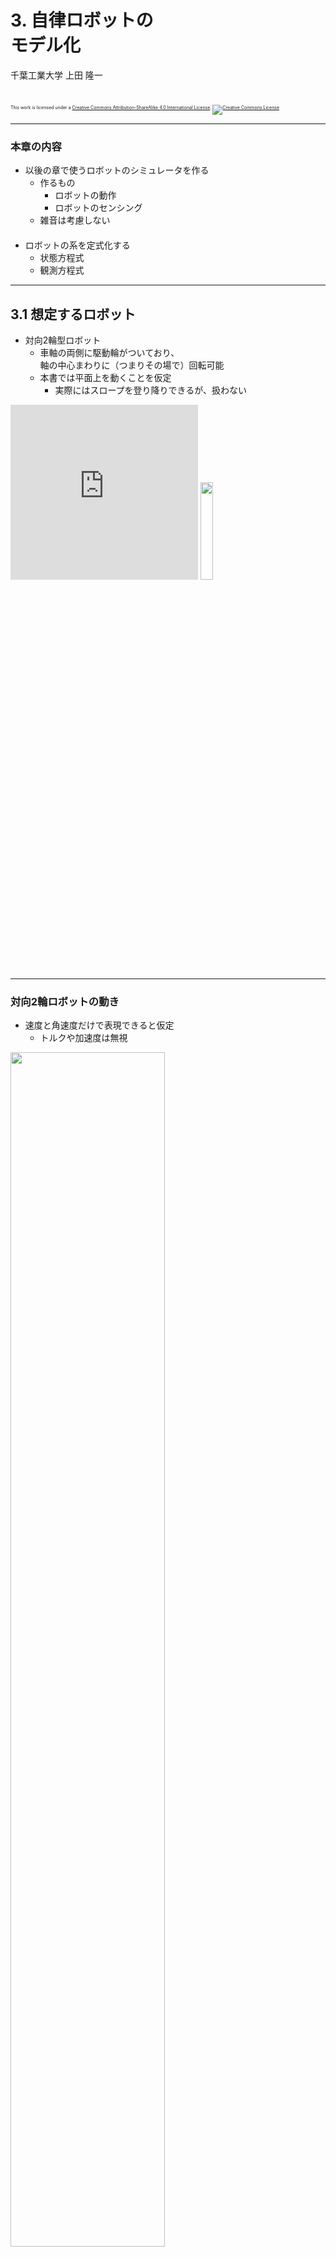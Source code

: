 $\newcommand{\V}[1]{\boldsymbol{#1}}$

# 3. 自律ロボットの<br />モデル化

千葉工業大学 上田 隆一

<br />

<p style="font-size:50%">
This work is licensed under a <a rel="license" href="http://creativecommons.org/licenses/by-sa/4.0/">Creative Commons Attribution-ShareAlike 4.0 International License</a>.
<a rel="license" href="http://creativecommons.org/licenses/by-sa/4.0/">
<img alt="Creative Commons License" style="border-width:0" src="https://i.creativecommons.org/l/by-sa/4.0/88x31.png" /></a>
</p>

---

### 本章の内容

* 以後の章で使うロボットのシミュレータを作る
    * 作るもの
        * ロボットの動作
        * ロボットのセンシング
    * 雑音は考慮しない<br />　
* ロボットの系を定式化する
    * 状態方程式
    * 観測方程式

---

## 3.1 想定するロボット

* 対向2輪型ロボット
    * 車軸の両側に駆動輪がついており、<br />軸の中心まわりに（つまりその場で）回転可能
    * 本書では平面上を動くことを仮定
        * 実際にはスロープを登り降りできるが、扱わない

<iframe width="300" height="280" src="https://www.youtube.com/embed/zm0gP6o09lM" frameborder="0" allow="accelerometer; autoplay; encrypted-media; gyroscope; picture-in-picture" allowfullscreen></iframe>
<img width="20%" src="./figs/tsukuba.jpg" />

---

### 対向2輪ロボットの動き

* 速度と角速度だけで表現できると仮定
    * トルクや加速度は無視

<img width="70%" src="./figs/robot_vels.jpg" />

これをシミュレータ上に再現

---

## 3.2 ロボットの動き

---

## 3.2.1 世界座標系と描画

* ロボットの動き回る平面を準備
    * 図のように$X$軸、$Y$軸を設置
    * <span style="color:red">世界座標系</span>$\Sigma_\text{world}$と名付ける
        * 複数の座標系の関係としてロボットの動きを考えることはロボット工学では極めて重要ですが、書籍では世界座標系しか出てきません。

<img width="30%" src="./figs/world.png" />

---

## 3.2.2 ロボットの姿勢と描画

* $\Sigma_\text{world}$の上にロボットを置く<br />　
* ロボットが$\Sigma_\text{world}$で<br />
どのように存在しているか
    * $(x \ y)^\top$: 位置、$\theta$: 向きで表せる
    * 「<span style="color:red">姿勢</span>」と呼ぶ<br />　
* 加速度を考えていないので、<br />この3変数だけ考えると制御可能
    * 制御工学の用語で「<span style="color:red">状態</span>」とも呼べる<br />　
* ベクトル $\V{x} = (x \ y \ \theta)^\top$として表現


<img width="30%" src="./figs/robot_pose.png" />

---

### 状態と状態空間

制御の話をするために用語を整理

* ロボットのとりうる状態$\V{x}$の集合を$\mathcal{X}$とする
    * $\mathcal{X}$を<span style="color:red">状態空間</span>と呼ぶ
    * 要はロボットが行ける範囲<br />　
* 数式での表現
    * <span style="font-size:90%">$\mathcal{X} = \\{ \V{x} = (x \ y \ \theta)^\top | x \in [x_\text{min},x_\text{max}] ,y \in [y_\text{min},y_\text{max}], \theta \in [-\pi, \pi) \\}$</span>
    * $\V{x} \in \mathcal{X}$

簡単なうちに集合の表現をおさえておきましょう

---

## 3.2.3 アニメーションの導入

* 作業の話はスライドでは割愛<br />　
* 時刻を離散的に表現
    * 1ステップの時間を$\Delta t$とする
    * $\Delta t$ごとに、時刻に$t=0,1,2,\dots$と番号を付与<br />　
* 以後は離散時間でロボットの動きを考える
    * ロボットは連続時間の中に存在しているが、<br />基本的に周期的にしか計算ができないので

---

## 3.2.4 ロボットの運動と<br />状態方程式

* 扱う問題: ある時刻にロボットが動いたときに、<br />次のステップにロボットの姿勢がどうなるか

---

### 制御指令

* ロボットに与える速度、角速度を<br />それぞれ$\nu$[m/s]、$\omega$[rad/s]と表現
    * まとめて$\V{u} = (\nu \ \omega)^\top$と表現
    * <span style="color:red">制御指令</span>と呼ぶ
        * 制御入力などとも呼ぶが、<br />入力か出力か紛らわしいので

<img width="30%" src="./figs/control_input.jpg" />

世界座標系におけるロボットの動きは？

---

### 世界座標系におけるロボットの動き

* こうなる
    * $\dot{x} = \nu \cos \theta$　　　　
    * $\dot{y} = \nu \sin \theta$
    * $\dot{\theta} = \omega$<br />　<br />　<br />　

<img width="30%" src="./figs/robot_motion.jpg" />

時刻$t-1$から$t$の間に制御指令$\V{u}\_t$で<br >姿勢は$\V{x}\_{t-1}$からどう変わるか（計算できます？）


---

### 姿勢の変化の計算

* 向き$\theta$の変化は単純
    * $\theta_{t} = \theta_{t-1} + \int_{0}^{\Delta t} \omega_t dt  = \theta_{t-1} + \omega_t \Delta t$<br />　
* 位置の変化の計算では時間$\Delta t$内での向きの変化を考慮しなければならない
    * $\begin{pmatrix} x_t \\\\ y_t \end{pmatrix} = \begin{pmatrix} x_{t-1} \\\\ y_{t-1} \end{pmatrix} + \begin{pmatrix} \int_0^{\Delta t} \nu_t \cos ( \theta_{t-1} + \omega_t t ) dt\\\\ \int_0^{\Delta t} \nu_t \sin ( \theta_{t-1} + \omega_t t ) dt \end{pmatrix}$<br />
$= \cdots$<br />
$= \begin{pmatrix} x\_{t-1}  \\\\ y\_{t-1} \end{pmatrix} + \nu\_t\omega\_t^{-1} \begin{pmatrix} \sin( \theta\_{t-1} + \omega\_t \Delta t ) - \sin\theta\_{t-1} \\\\ -\cos( \theta\_{t-1} + \omega\_t \Delta t ) + \cos\theta\_{t-1} \end{pmatrix}$
         * $\omega = 0$の場合は別の式になるが極限をとると一致

---

### 状態方程式

* 前ページの計算結果のまとめ
    * <span style="font-size:90%">$\begin{pmatrix} x_t \\\\ y_t \\\\ \theta_t \end{pmatrix} = \begin{pmatrix} x\_{t-1}  \\\\ y\_{t-1} \\\\ \theta\_{t-1} \end{pmatrix} + \nu\_t\omega\_t^{-1} \begin{pmatrix} \sin( \theta\_{t-1} + \omega\_t \Delta t ) - \sin\theta\_{t-1} \\\\ -\cos( \theta\_{t-1} + \omega\_t \Delta t ) + \cos\theta\_{t-1} \\\\ \omega_t \Delta t\end{pmatrix}$</span><br />　
* 面倒なので次のように書く
    * $\V{x}\_t = \V{f}(\V{x}\_{t-1},\V{u}\_t) \qquad (t=1,2,3,\dots)$
    * ロボットの動きはこれだけで表される（雑音がなければ）<br />　
* 用語
    * 上の方程式: <span style="color:red">状態方程式</span>
    * 関数$\V{f}$: <span style="color:red">状態遷移関数</span>
    * 状態が$\V{x}\_{t-1}$から$\V{x}_t$に変わること: <span style="color:red">状態遷移</span>

---

## 3.2.5 エージェントの実装

